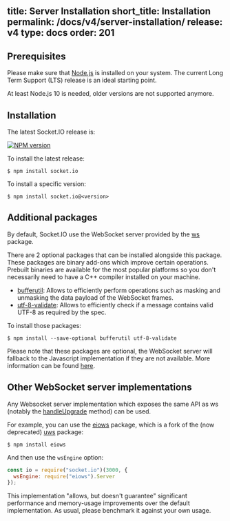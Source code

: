 title: Server Installation
short_title: Installation
permalink: /docs/v4/server-installation/
release: v4
type: docs
order: 201
---

## Prerequisites

Please make sure that [Node.js](https://nodejs.org/en/) is installed on your system. The current Long Term Support (LTS) release is an ideal starting point.

At least Node.js 10 is needed, older versions are not supported anymore.

## Installation

The latest Socket.IO release is:

[![NPM version](https://img.shields.io/npm/v/socket.io.svg?logo=npm)](https://www.npmjs.com/package/socket.io)

To install the latest release:

```
$ npm install socket.io
```

To install a specific version:

```
$ npm install socket.io@<version>
```

## Additional packages

By default, Socket.IO use the WebSocket server provided by the [ws](https://www.npmjs.com/package/ws) package.

There are 2 optional packages that can be installed alongside this package. These packages are binary add-ons which improve certain operations. Prebuilt binaries are available for the most popular platforms so you don't necessarily need to have a C++ compiler installed on your machine.

- [bufferutil](https://www.npmjs.com/package/bufferutil): Allows to efficiently perform operations such as masking and unmasking the data payload of the WebSocket frames.
- [utf-8-validate](https://www.npmjs.com/package/utf-8-validate): Allows to efficiently check if a message contains valid UTF-8 as required by the spec.

To install those packages:

```
$ npm install --save-optional bufferutil utf-8-validate
```

Please note that these packages are optional, the WebSocket server will fallback to the Javascript implementation if they are not available. More information can be found [here](https://github.com/websockets/ws/#opt-in-for-performance-and-spec-compliance).

## Other WebSocket server implementations

Any Websocket server implementation which exposes the same API as ws (notably the [handleUpgrade](https://github.com/websockets/ws/blob/master/doc/ws.md#serverhandleupgraderequest-socket-head-callback) method) can be used.

For example, you can use the [eiows](https://www.npmjs.com/package/eiows) package, which is a fork of the (now deprecated) [uws](https://www.npmjs.com/package/uws) package:

```
$ npm install eiows
```

And then use the `wsEngine` option:

```js
const io = require("socket.io")(3000, {
  wsEngine: require("eiows").Server
});
```

This implementation "allows, but doesn't guarantee" significant performance and memory-usage improvements over the default implementation. As usual, please benchmark it against your own usage.
